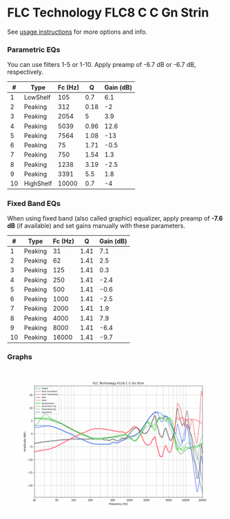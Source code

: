 # FLC Technology FLC8 C C Gn Strin
See [usage instructions](https://github.com/jaakkopasanen/AutoEq#usage) for more options and info.

### Parametric EQs
You can use filters 1-5 or 1-10. Apply preamp of -6.7 dB or -6.7 dB, respectively.

|   # | Type      |   Fc (Hz) |    Q |   Gain (dB) |
|-----|-----------|-----------|------|-------------|
|   1 | LowShelf  |       105 | 0.7  |         6.1 |
|   2 | Peaking   |       312 | 0.18 |        -2   |
|   3 | Peaking   |      2054 | 5    |         3.9 |
|   4 | Peaking   |      5039 | 0.96 |        12.6 |
|   5 | Peaking   |      7564 | 1.08 |       -13   |
|   6 | Peaking   |        75 | 1.71 |        -0.5 |
|   7 | Peaking   |       750 | 1.54 |         1.3 |
|   8 | Peaking   |      1238 | 3.19 |        -2.5 |
|   9 | Peaking   |      3391 | 5.5  |         1.8 |
|  10 | HighShelf |     10000 | 0.7  |        -4   |

### Fixed Band EQs
When using fixed band (also called graphic) equalizer, apply preamp of **-7.6 dB** (if available) and set gains manually with these parameters.

|   # | Type    |   Fc (Hz) |    Q |   Gain (dB) |
|-----|---------|-----------|------|-------------|
|   1 | Peaking |        31 | 1.41 |         7.1 |
|   2 | Peaking |        62 | 1.41 |         2.5 |
|   3 | Peaking |       125 | 1.41 |         0.3 |
|   4 | Peaking |       250 | 1.41 |        -2.4 |
|   5 | Peaking |       500 | 1.41 |        -0.6 |
|   6 | Peaking |      1000 | 1.41 |        -2.5 |
|   7 | Peaking |      2000 | 1.41 |         1.9 |
|   8 | Peaking |      4000 | 1.41 |         7.9 |
|   9 | Peaking |      8000 | 1.41 |        -6.4 |
|  10 | Peaking |     16000 | 1.41 |        -9.7 |

### Graphs
![](./FLC%20Technology%20FLC8%20C%20C%20Gn%20Strin.png)
